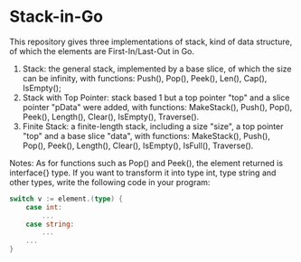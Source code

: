 # Stack-in-Go
This repository gives three implementations of stack, kind of data structure, of which the elements are First-In/Last-Out in Go.
1. Stack: the general stack, implemented by a base slice, of which the size can be infinity, with functions: Push(), Pop(), Peek(), Len(), Cap(), IsEmpty();
2. Stack with Top Pointer: stack based 1 but a top pointer "top" and a slice pointer "pData" were added, with functions: MakeStack(), Push(), Pop(), Peek(), Length(), Clear(), IsEmpty(), Traverse().
3. Finite Stack: a finite-length stack, including a size "size", a top pointer "top" and a base slice "data", with functions: MakeStack(), Push(), Pop(), Peek(), Length(), Clear(), IsEmpty(), IsFull(), Traverse().

Notes:
As for functions such as Pop() and Peek(), the element returned is interface{} type. If you want to transform it into type int, type string and other types, write the following code in your program:
```go
switch v := element.(type) {
    case int:
        ...
    case string:
        ...
    ...
}
```
